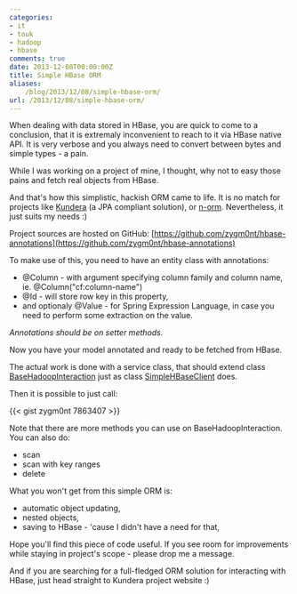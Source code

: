 ```yaml
---
categories:
- it
- touk
- hadoop
- hbase
comments: true
date: 2013-12-08T00:00:00Z
title: Simple HBase ORM
aliases:
    /blog/2013/12/08/simple-hbase-orm/
url: /2013/12/08/simple-hbase-orm/
---
```


When dealing with data stored in HBase, you are quick to come to a
conclusion, that it is extremaly inconvenient to reach to it 
via HBase native API. It is very verbose and you always need to convert
between bytes and simple types - a pain.  

While I was working on a project of mine, I thought, why not to easy
those pains and fetch real objects from HBase.

And that's how this simplistic, hackish ORM came to life. It is no match
for projects like [Kundera](https://github.com/impetus-opensource/Kundera)
(a JPA compliant solution), or [n-orm](https://code.google.com/p/n-orm/). Nevertheless, it just suits my needs :)

<!--more-->

Project sources are hosted on GitHub: [https://github.com/zygm0nt/hbase-annotations](https://github.com/zygm0nt/hbase-annotations)

To make use of this, you need to have an entity class with annotations:

* @Column - with argument specifying column family and column name, ie.
  @Column("cf:column-name")
* @Id - will store row key in this property, 
* and optionaly @Value - for Spring Expression Language, in case you
  need to perform some extraction on the value.

_Annotations should be on setter methods._

Now you have your model annotated and ready to be fetched from HBase. 

The actual work is done with a service class, that should extend class
[BaseHadoopInteraction](https://github.com/zygm0nt/hbase-annotations/blob/master/src/main/java/pl/touk/hadoop/hbase/BaseHadoopInteraction.java) just as class
[SimpleHBaseClient](https://github.com/zygm0nt/hbase-annotations/blob/master/src/test/java/pl/touk/hadoop/hbase/SampleHBaseClient.java) does.

Then it is possible to just call:

{{< gist zygm0nt 7863407 >}}

Note that there are more methods you can use on BaseHadoopInteraction.
You can also do:

* scan
* scan with key ranges
* delete

What you won't get from this simple ORM is:

* automatic object updating,
* nested objects,
* saving to HBase - 'cause I didn't have a need for that,

Hope you'll find this piece of code useful. If you see room for
improvements while staying in project's scope - please drop me a
message.

And if you are searching for a full-fledged ORM solution for interacting with HBase, just head
straight to Kundera project website :)
